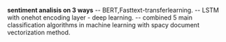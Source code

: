 **sentiment analisis on 3 ways**
-- BERT,Fasttext-transferlearning.
-- LSTM with onehot encoding layer - deep learning.
-- combined 5 main classification algorithms in machine learning with spacy document vectorization method.
